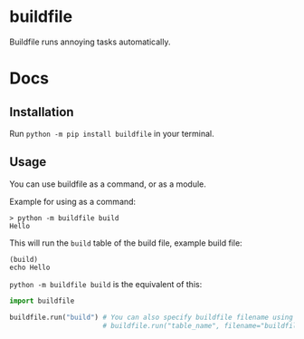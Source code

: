 # buildfile
Buildfile runs annoying tasks automatically.

# Docs

## Installation

Run `python -m pip install buildfile` in your terminal.

## Usage

You can use buildfile as a command, or as a module.

Example for using as a command:
```
> python -m buildfile build
Hello
```

This will run the `build` table of the build file, example build file:

```
(build)
echo Hello
```

`python -m buildfile build` is the equivalent of this:

```py
import buildfile

buildfile.run("build") # You can also specify buildfile filename using
                       # buildfile.run("table_name", filename="buildfile_name")
```
